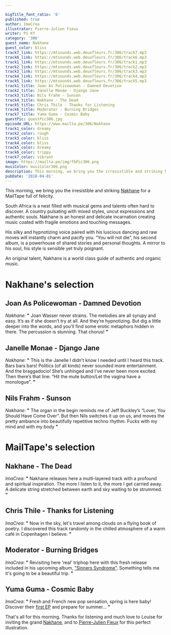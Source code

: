 ```yaml
---

bigTitle_font_ratio: '6'
published: true
author: ImaCrea
illustrator: Pierre-Julien Fieux
writer: PS KY
category: '306'
guest_name: Nakhane
guest_color: bliss
track7_link: https://mtsounds.web.deuxfleurs.fr/306/track7.mp3
track6_link: https://mtsounds.web.deuxfleurs.fr/306/track6.mp3
track1_link: https://mtsounds.web.deuxfleurs.fr/306/track1.mp3
track2_link: https://mtsounds.web.deuxfleurs.fr/306/track2.mp3
track3_link: https://mtsounds.web.deuxfleurs.fr/306/track3.mp3
track4_link: https://mtsounds.web.deuxfleurs.fr/306/track4.mp3
track5_link: https://mtsounds.web.deuxfleurs.fr/306/track5.mp3
track1_title: Joan As Policewoman - Damned Devotion
track2_title: Janelle Monáe - Django Jane
track3_title: Nils Frahm - Sunson
track4_title: Nakhane - The Dead
track5_title: Chris Thile - Thanks for Listening
track6_title: Moderator - Burning Bridges
track7_title: Yuma Guma - Cosmic Baby
guestPic: guestPic306.jpg
episode_URL: https://www.mailta.pe/306/Nakhane
track1_color: dreamy
track2_color: rough
track3_color: bliss
track4_color: bliss
track5_color: dreamy
track6_color: trippy
track7_color: vibrant
image: https://mailta.pe/img/fbPic306.png
musiColor: musiColor306.png
description: This morning, we bring you the irresistible and striking Nakhane for a MailTape full of felicity. South Africa is a nest filled with musical gems and talents often hard to discover. A country pulsating with mixed styles, uncut expressions and authentic souls. Nakhane is an honest and delicate incarnation creating music coated with fragile emotions and touching messages.
pubDate: '2018-04-01'
---
```

This morning, we bring you the irresistible and striking [Nakhane](https://www.facebook.com/nakhaneofficial) for a MailTape full of felicity.

South Africa is a nest filled with musical gems and talents often hard to discover. A country pulsating with mixed styles, uncut expressions and authentic souls. Nakhane is an honest and delicate incarnation creating music coated with fragile emotions and touching messages.

His silky and hypnotizing voice paired with his luscious dancing and raw moves will instantly charm and pacify you. “You will not die”, his second album, is a powerhouse of shared stories and personal thoughts. A mirror to his soul, his style is sensible yet truly poignant.

An original talent, Nakhane is a world class guide of authentic and organic music.


# Nakhane's selection


## Joan As Policewoman - Damned Devotion
_Nakhane_: **"** Joan Wasser never strains. The melodies are all syrupy and easy. It’s as if she doesn’t try at all. And they’re hypnotizing. But dig a little deeper into the words, and you’ll find some erotic metaphors hidden in there. The percussion is stunning. That chorus! **"** 

## Janelle Monae - Django Jane
_Nakhane_: **"** This is the Janelle I didn’t know I needed until I heard this track. Bars bars bars! Politics (of all kinds) never sounded more entertainment. And the braggadocio! She’s unhinged and I’ve never been more excited. Then there’s that line: “Hit the mute button/Let the vagina have a monologue”.  **"** 

## Nils Frahm - Sunson
_Nakhane_: **"** The organ in the begin reminds me of Jeff Buckley’s “Lover, You Should Have Come Over”. But then Nils switches it up on us, and moves the pretty ambiance into beautifully repetitive techno rhythm. Fucks with my mind and with my body **"** 


# MailTape's selection

## Nakhane - The Dead
_ImaCrea_: **"** Nakhane releases here a multi-layered track with a profound and spiritual inspiration. The more I listen to it, the more I get carried away. A delicate string stretched between earth and sky waiting to be strummed. **"** 

## Chris Thile - Thanks for Listening
_ImaCrea_: **"** Now in the sky, let's travel among clouds on a flying book of poetry. I discovered this track randomly in the chilled atmosphere of a warm café in Copenhagen I believe. **"** 

## Moderator - Burning Bridges
_ImaCrea_: **"** Revisiting here 'real' triphop here with this fresh release included in his upcoming album, ["Sinners Syndrome"](https://moderator.bandcamp.com/album/sinners-syndrome-2). Something tells me it's going to be a beautiful trip. **"** 

## Yuma Guma - Cosmic Baby
_ImaCrea_: **"** Fresh and French new pop sensation, spring is here baby! Discover their [first EP](https://soundcloud.com/yumaguma/sets/ep-1) and prepare for summer... **"** 

That's all for this morning. Thanks for listening and much love to Louise for inviting the grand [Nakhane](https://www.facebook.com/nakhaneofficial/), and to [Pierre-Julien Fieux](http://pierrejulienfieux.com/) for this perfect illustration.
